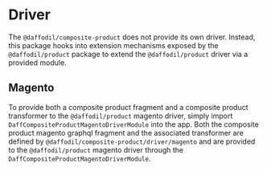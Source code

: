 # Driver
The `@daffodil/composite-product` does not provide its own driver. Instead, this package hooks into extension mechanisms exposed by the `@daffodil/product` package to extend the `@daffodil/product` driver via a provided module.

## Magento
To provide both a composite product fragment and a composite product transformer to the `@daffodil/product` magento driver, simply import `DaffCompositeProductMagentoDriverModule` into the app. Both the composite product magento graphql fragment and the associated transformer are defined by `@daffodil/composite-product/driver/magento` and are provided to the `@daffodil/product` magento driver through the `DaffCompositeProductMagentoDriverModule`.